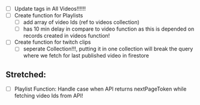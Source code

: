 - [ ] Update tags in All Videos!!!!!!
- [ ] Create function for Playlists
  - [ ] add array of video Ids (ref to videos collection)
  - [ ] has 10 min delay in compare to video function as this is depended on records created in videos function!
- [ ] Create function for twitch clips
  - [ ] seperate Collection!!!, putting it in one collection will break the query where we fetch for last published video in firestore

## Stretched:

- [ ] Playlist Function: Handle case when API returns nextPageToken while fetching video Ids from API!
